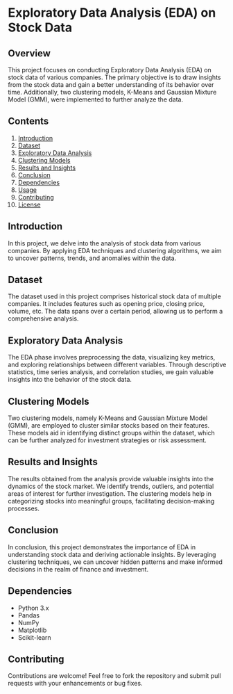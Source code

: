 # Exploratory Data Analysis (EDA) on Stock Data

## Overview
This project focuses on conducting Exploratory Data Analysis (EDA) on stock data of various companies. The primary objective is to draw insights from the stock data and gain a better understanding of its behavior over time. Additionally, two clustering models, K-Means and Gaussian Mixture Model (GMM), were implemented to further analyze the data.

## Contents
1. [Introduction](#introduction)
2. [Dataset](#dataset)
3. [Exploratory Data Analysis](#exploratory-data-analysis)
4. [Clustering Models](#clustering-models)
5. [Results and Insights](#results-and-insights)
6. [Conclusion](#conclusion)
7. [Dependencies](#dependencies)
8. [Usage](#usage)
9. [Contributing](#contributing)
10. [License](#license)

## Introduction
In this project, we delve into the analysis of stock data from various companies. By applying EDA techniques and clustering algorithms, we aim to uncover patterns, trends, and anomalies within the data.

## Dataset
The dataset used in this project comprises historical stock data of multiple companies. It includes features such as opening price, closing price, volume, etc. The data spans over a certain period, allowing us to perform a comprehensive analysis.

## Exploratory Data Analysis
The EDA phase involves preprocessing the data, visualizing key metrics, and exploring relationships between different variables. Through descriptive statistics, time series analysis, and correlation studies, we gain valuable insights into the behavior of the stock data.

## Clustering Models
Two clustering models, namely K-Means and Gaussian Mixture Model (GMM), are employed to cluster similar stocks based on their features. These models aid in identifying distinct groups within the dataset, which can be further analyzed for investment strategies or risk assessment.

## Results and Insights
The results obtained from the analysis provide valuable insights into the dynamics of the stock market. We identify trends, outliers, and potential areas of interest for further investigation. The clustering models help in categorizing stocks into meaningful groups, facilitating decision-making processes.

## Conclusion
In conclusion, this project demonstrates the importance of EDA in understanding stock data and deriving actionable insights. By leveraging clustering techniques, we can uncover hidden patterns and make informed decisions in the realm of finance and investment.

## Dependencies
- Python 3.x
- Pandas
- NumPy
- Matplotlib
- Scikit-learn


## Contributing
Contributions are welcome! Feel free to fork the repository and submit pull requests with your enhancements or bug fixes.

